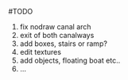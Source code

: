 #TODO

1. fix nodraw canal arch
2. exit of both canalways
3. add boxes, stairs or ramp?
4. edit textures
5. add objects, floating boat etc..
6. ...